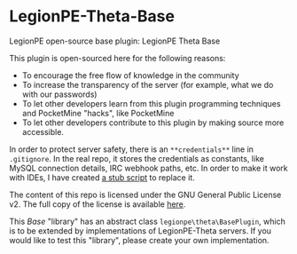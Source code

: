 LegionPE-Theta-Base
===
LegionPE open-source base plugin: LegionPE Theta Base

This plugin is open-sourced here for the following reasons:

* To encourage the free flow of knowledge in the community
* To increase the transparency of the server (for example, what we do with our passwords)
* To let other developers learn from this plugin programming techniques and PocketMine "hacks", like PocketMine
* To let other developers contribute to this plugin by making source more accessible.

In order to protect server safety, there is an `**credentials**` line in `.gitignore`. In the real repo, it stores the credentials as constants, like MySQL connection details, IRC webhook paths, etc. In order to make it work with IDEs, I have created [a stub script](/PEMapModder/LegionPE-Theta-Base/blob/master/stubs/creden_tials_stub.php) to replace it.

The content of this repo is licensed under the GNU General Public License v2. The full copy of the license is available [here](/PEMapModder/LegionPE-Theta-Base/blob/master/LICENSE).

This _Base_ "library" has an abstract class `legionpe\theta\BasePlugin`, which is to be extended by implementations of LegionPE-Theta servers. If you would like to test this "library", please create your own implementation.
